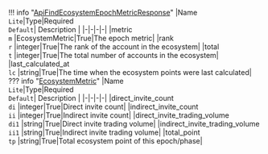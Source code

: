 !!! info "[ApiFindEcosystemEpochMetricResponse](/../../schemas/api_find_ecosystem_epoch_metric_response)"
    |Name<br>`Lite`|Type|Required<br>`Default`| Description |
    |-|-|-|-|
    |metric<br>`m` |EcosystemMetric|True|The epoch metric|
    |rank<br>`r` |integer|True|The rank of the account in the ecosystem|
    |total<br>`t` |integer|True|The total number of accounts in the ecosystem|
    |last_calculated_at<br>`lc` |string|True|The time when the ecosystem points were last calculated|
    ??? info "[EcosystemMetric](/../../schemas/ecosystem_metric)"
        |Name<br>`Lite`|Type|Required<br>`Default`| Description |
        |-|-|-|-|
        |direct_invite_count<br>`di` |integer|True|Direct invite count|
        |indirect_invite_count<br>`ii` |integer|True|Indirect invite count|
        |direct_invite_trading_volume<br>`di1` |string|True|Direct invite trading volume|
        |indirect_invite_trading_volume<br>`ii1` |string|True|Indirect invite trading volume|
        |total_point<br>`tp` |string|True|Total ecosystem point of this epoch/phase|
